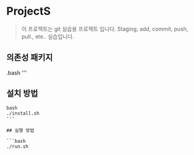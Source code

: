 # ProjectS

> 이 프로젝트는 git 실습용 프로젝트 입니다.
> Staging, add, commit, push, pull.,
ete.. 실습입니다.

## 의존성 패키지
.bash
'''

## 설치 방법
```
bash
./install.sh
'''

## 실행 방법

```bash
./run.sh